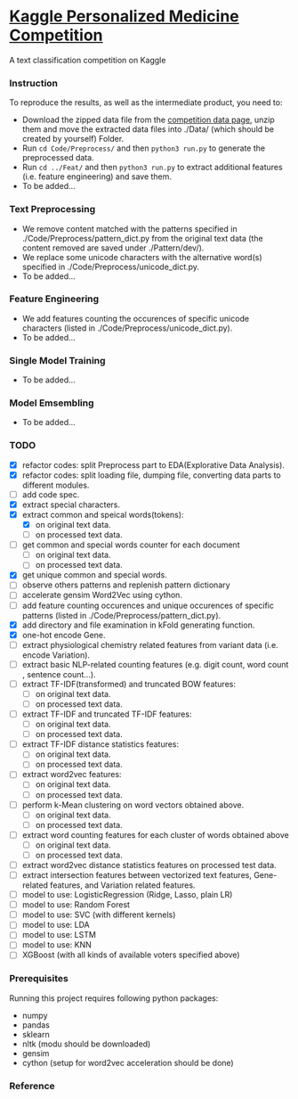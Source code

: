 # [Kaggle Personalized Medicine Competition][a]

A text classification competition on Kaggle

### Instruction

To reproduce the results, as well as the intermediate product, you need to:

* Download the zipped data file from the [competition data page][b], unzip them and move the extracted data files into ./Data/ (which should be created by yourself) Folder.
* Run `cd Code/Preprocess/` and then `python3 run.py` to generate the preprocessed data.
* Run `cd ../Feat/` and then `python3 run.py` to extract additional features (i.e. feature engineering) and save them.
* To be added...

### Text Preprocessing

* We remove content matched with the patterns specified in ./Code/Preprocess/pattern_dict.py from the original text data (the content removed are saved under ./Pattern/dev/).
* We replace some unicode characters with the alternative word(s) specified in ./Code/Preprocess/unicode_dict.py.
* To be added...

### Feature Engineering

* We add features counting the occurences of specific unicode characters (listed in ./Code/Preprocess/unicode_dict.py).
* To be added...

### Single Model Training

* To be added...

### Model Emsembling

* To be added...

### TODO

- [x] refactor codes: split Preprocess part to EDA(Explorative Data Analysis).
- [x] refactor codes: split loading file, dumping file, converting data parts to different modules.
- [ ] add code spec.
- [x] extract special characters.
- [x] extract common and speical words(tokens):
	- [x] on original text data.
	- [ ] on processed text data.
- [ ] get common and special words counter for each document
	- [ ] on original text data.
	- [ ] on processed text data.
- [x] get unique common and special words.
- [ ] observe others patterns and replenish pattern dictionary
- [ ] accelerate gensim Word2Vec using cython.
- [ ] add feature counting occurences and unique occurences of specific patterns (listed in ./Code/Preprocess/pattern_dict.py).
- [x] add directory and file examination in kFold generating function.
- [x] one-hot encode Gene.
- [ ] extract physiological chemistry related features from variant data (i.e. encode Variation).
- [ ] extract basic NLP-related counting features (e.g. digit count, word count , sentence count...).
- [ ] extract TF-IDF(transformed) and truncated BOW features:
	- [ ] on original text data.
	- [ ] on processed text data.
- [ ] extract TF-IDF and truncated TF-IDF features:
	- [ ] on original text data.
	- [ ] on processed text data.
- [ ] extract TF-IDF distance statistics features:
	- [ ] on original text data.
	- [ ] on processed text data.
- [ ] extract word2vec features:
	- [ ] on original text data.
	- [ ] on processed text data.
- [ ] perform k-Mean clustering on word vectors obtained above.
	- [ ] on original text data.
	- [ ] on processed text data.
- [ ] extract word counting features for each cluster of words obtained above 
	- [ ] on original text data.
	- [ ] on processed text data.
- [ ] extract word2vec distance statistics features on processed test data.
- [ ] extract intersection features between vectorized text features, Gene-related features, and Variation related features.
- [ ] model to use: LogisticRegression (Ridge, Lasso, plain LR)
- [ ] model to use: Random Forest
- [ ] model to use: SVC (with different kernels)
- [ ] model to use: LDA
- [ ] model to use: LSTM
- [ ] model to use: KNN
- [ ] XGBoost (with all kinds of available voters specified above)

### Prerequisites

Running this project requires following python packages:
* numpy
* pandas
* sklearn
* nltk (modu should be downloaded)
* gensim
* cython (setup for word2vec acceleration should be done)

### Reference

[a]:https://www.kaggle.com/c/msk-redefining-cancer-treatment
[b]:https://www.kaggle.com/c/msk-redefining-cancer-treatment/data
